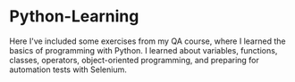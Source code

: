 # Python-Learning
Here I've included some exercises from my QA course, where I learned the basics of programming with Python.
I learned about variables, functions, classes, operators, object-oriented programming, and preparing for automation tests with Selenium.

